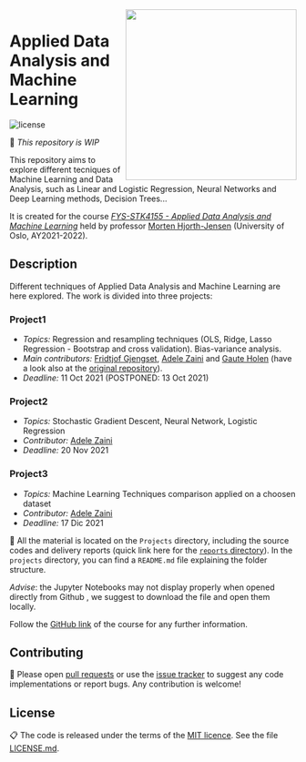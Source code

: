 
<img align="right" width="300" src="https://user-images.githubusercontent.com/59051647/134805563-ac2b3d50-c0b2-4acd-a22a-32d7dc1fd999.jpg">

# Applied Data Analysis and Machine Learning

![license](https://img.shields.io/github/license/adelezaini/MachineLearning)

🚧 *This repository is WIP*

This repository aims to explore different tecniques of Machine Learning and Data Analysis, such as Linear and Logistic Regression, Neural Networks and Deep Learning methods, Decision Trees...

It is created for the course [*FYS-STK4155 - Applied Data Analysis and Machine Learning*](https://www.uio.no/studier/emner/matnat/fys/FYS-STK4155/index-eng.html) held by professor [Morten Hjorth-Jensen](https://github.com/mhjensen) (University of Oslo, AY2021-2022).

## Description
Different techniques of Applied Data Analysis and Machine Learning are here explored. The work is divided into three projects:

### Project1
- *Topics:* Regression and resampling techniques (OLS, Ridge, Lasso Regression - Bootstrap and cross validation). Bias-variance analysis.
- *Main contributors:* [Fridtjof Gjengset](https://github.com/fridtjrg), [Adele Zaini](https://github.com/adelezaini) and [Gaute Holen](https://github.com/GauteHolen) (have a look also at the [original repository](https://github.com/fridtjrg/FYS-STK4155)).
- *Deadline:* 11 Oct 2021 (POSTPONED: 13 Oct 2021)
### Project2
- *Topics:* Stochastic Gradient Descent, Neural Network, Logistic Regression
- *Contributor:* [Adele Zaini](https://github.com/adelezaini)
- *Deadline:* 20 Nov 2021

### Project3
- *Topics:* Machine Learning Techniques comparison applied on a choosen dataset
- *Contributor:* [Adele Zaini](https://github.com/adelezaini)
- *Deadline:* 17 Dic 2021

📂 All the material is located on the ```Projects``` directory, including the source codes and delivery reports (quick link here for the [```reports``` directory](https://github.com/fridtjrg/FYS-STK4155/tree/main/projects/reports)). In the ```projects``` directory, you can find a `README.md` file explaining the folder structure.

*Advise*: the Jupyter Notebooks may not display properly when opened directly from Github , we suggest to download the file and open them locally.

Follow the [GitHub link](https://github.com/CompPhysics/MachineLearning) of the course for any further information.


## Contributing

🚧 Please open [pull requests](https://github.com/fridtjrg/FYS-STK4155/pulls) or use the [issue tracker](https://github.com/fridtjrg/FYS-STK4155/issues) to suggest any code implementations or report bugs. Any contribution is welcome! 

## License

📋 The code is released under the terms of the [MIT licence](https://opensource.org/licenses/MIT). See the file [LICENSE.md](https://github.com/fridtjrg/FYS-STK4155/blob/master/LICENSE).
